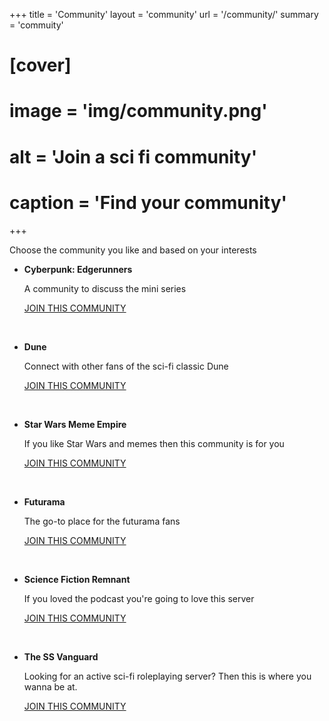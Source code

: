 +++
title = 'Community'
layout = 'community'
url = '/community/'
summary = 'commuity'
# [cover]
#     image = 'img/community.png'
#     alt = 'Join a sci fi community'
#     caption = 'Find your community'
+++

<!-- ## join thefirst discord link
[Join the Server](https://discord.gg/DQrrG9uv)

[[profileMode.buttons]]
name = "Join the network"
url = "https://discord.gg/DQrrG9uv" -->

<!-- ### What are the best Discord Servers for Sci-Fi Fans?+----------------------------------------------------------------------------------------------------------------------------------------------------------------------------------------------------------------------------------------------------------------------------------------------------------------------------------------------------------------------------------------------------------------------------------------------------------------------------------------------------------------------------------------------------------------------------------------------------------------------------------------------------------------------------------------------------------------------------------------------------------------------------------------------------------------------------------------------------------------------------------------------------------------------------------------------------------------------------------------------------------------------------------------------------------------------------------------------------------------------------------------------------------------------------------------------------------------------------------------------------------------------------------------------------------------------------------------------- -->
Choose the community you like and based on your interests

- **Cyberpunk: Edgerunners**  

    A community to discuss the mini series

    [JOIN THIS COMMUNITY](https://discord.gg/jwbJTtps)
<p>&nbsp;</p>

- **Dune**  

    Connect with other fans of the sci-fi classic Dune  

    [JOIN THIS COMMUNITY](https://discord.gg/rsTKywNZ)
<p>&nbsp;</p>  

- **Star Wars Meme Empire**  

    If you like Star Wars and memes then this community is for you  

    [JOIN THIS COMMUNITY](https://discord.gg/BRJBZR4T)
<p>&nbsp;</p> 

- **Futurama**  

    The go-to place for the futurama fans  

    [JOIN THIS COMMUNITY](https://discord.gg/d7N8Bsjy)
<p>&nbsp;</p>

- **Science Fiction Remnant**  

    If you loved the podcast you're going to love this server  

    [JOIN THIS COMMUNITY](https://discord.gg/NJxbcmNF)
 <p>&nbsp;</p> 

- **The SS Vanguard**  

    Looking for an active sci-fi roleplaying server? Then this is where you wanna be at.

    [JOIN THIS COMMUNITY](https://discord.gg/DCcXXgXj)
 <p>&nbsp;</p> 

